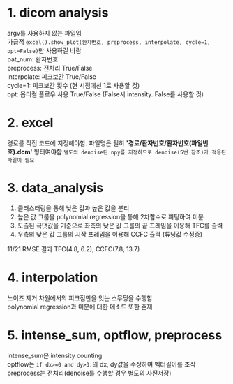 # 1. dicom analysis
 argv를 사용하지 않는 파일임<br/>
 가급적 ```excel().show_plot(환자번호, preprocess, interpolate, cycle=1, opt=False)```만 사용하길 바람 <br/>
 pat_num: 환자번호 <br/>
 preprocess: 전처리 True/False <br/>
 interpolate: 피크보간 True/False <br/>
 cycle=1: 피크보간 횟수 (현 시점에선 1로 사용할 것)<br/>
 opt: 옵티컬 플로우 사용 True/False (False시 intensity. False를 사용할 것) <br/>

# 2. excel
 경로를 직접 코드에 지정해야함.
 파일명은 필히 **'경로/환자번호/환자번호(파일번호).dcm'** 형태여야함
  ```별도의 denoise된 npy를 지정하므로 denoise(5번 참조)가 적용된 파일이 필요```

# 3. data_analysis
 1) 클러스터링을 통해 낮은 값과 높은 값을 분리
 2) 높은 값 그룹을 polynomial regression을 통해 2차함수로 피팅하여 미분
 3) 도출된 극댓값을 기준으로 좌측의 낮은 값 그룹의 끝 프레임을 이용해 TFC를 출력
 4) 우측의 낮은 값 그룹의 시작 프레임을 이용해 CCFC 출력 (튜닝값 수정중)
 
 11/21 RMSE 결과 TFC(4.8, 6.2), CCFC(7.8, 13.7)

# 4. interpolation
 노이즈 제거 차원에서의 피크점만을 잇는 스무딩을 수행함. <br/>
 polynomial regression과 미분에 대한 메소드 또한 존재

# 5. intense_sum, optflow, preprocess
 intense_sum은 intensity counting <br/>
 optflow는  ```if dx>=0 and dy>3:```의 dx, dy값을 수정하여 벡터길이를 조작 <br/>
 preprocess는 전처리(denoise를 수행할 경우 별도의 사전저장)
